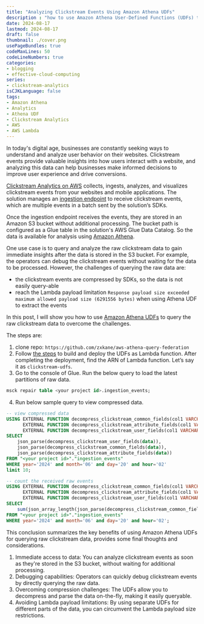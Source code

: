 ```yaml
---
title: "Analyzing Clickstream Events Using Amazon Athena UDFs"
description : "how to use Amazon Athena User-Defined Functions (UDFs) to query raw clickstream data stored in Amazon S3"
date: 2024-08-17
lastmod: 2024-08-17
draft: false
thumbnail: ./cover.png
usePageBundles: true
codeMaxLines: 50
codeLineNumbers: true
categories:
- blogging
- effective-cloud-computing
series:
- clickstream-analytics
isCJKLanguage: false
tags:
- Amazon Athena
- Analytics
- Athena UDF
- Clickstream Analytics
- AWS
- AWS Lambda
---
```


In today's digital age, businesses are constantly seeking ways to understand and analyze user behavior on their websites. Clickstream events provide valuable insights into how users interact with a website, and analyzing this data can help businesses make informed decisions to improve user experience and drive conversions.

[Clickstream Analytics on AWS][clickstream] collects, ingests, analyzes, and visualizes clickstream events from your websites and mobile applications. The solution manages an [ingestion endpoint][ingestion-endpoint] to receive clickstream events, which are multiple events in a batch sent by the solution‘s SDKs. 

Once the ingestion endpoint receives the events, they are stored in an Amazon S3 bucket without additional processing. The bucket path is configured as a Glue table in the solution's AWS Glue Data Catalog. So the data is available for analysis using [Amazon Athena][athena].

One use case is to query and analyze the raw clickstream data to gain immediate insights after the data is stored in the S3 bucket. For example, the operators can debug the clickstream events without waiting for the data to be processed. However, the challenges of querying the raw data are:
  - the clickstream events are compressed by SDKs, so the data is not easily query-able
  - reach the Lambda payload limitation `Response payload size exceeded maximum allowed payload size (6291556 bytes)` when using Athena UDF to extract the events

In this post, I will show you how to use [Amazon Athena UDFs][athena-udf] to query the raw clickstream data to overcome the challenges.

The steps are:

1. clone repo: `https://github.com/zxkane/aws-athena-query-federation`
2. Follow [the steps][build-udf] to build and deploy the UDFs as Lambda function. After completing the deployment, find the ARN of Lambda function. Let’s say it as `clickstream-udfs`.
3. Go to the console of Glue. Run the below query to load the latest partitions of raw data.
```sql
msck repair table <your project id>.ingestion_events;
```
4. Run below sample query to view compressed data.
```sql
-- view compressed data
USING EXTERNAL FUNCTION decompress_clickstream_common_fields(col1 VARCHAR) RETURNS VARCHAR LAMBDA '<your lambda arn>',
      EXTERNAL FUNCTION decompress_clickstream_attribute_fields(col1 VARCHAR) RETURNS VARCHAR LAMBDA '<your lambda arn>',
      EXTERNAL FUNCTION decompress_clickstream_user_fields(col1 VARCHAR) RETURNS VARCHAR LAMBDA '<your lambda arn>' 
SELECT 
    json_parse(decompress_clickstream_user_fields(data)),
    json_parse(decompress_clickstream_common_fields(data)),
    json_parse(decompress_clickstream_attribute_fields(data))
FROM "<your project id>"."ingestion_events" 
WHERE year='2024' and month='06' and day='20' and hour='02'
limit 10;

-- count the received raw events
USING EXTERNAL FUNCTION decompress_clickstream_common_fields(col1 VARCHAR) RETURNS VARCHAR LAMBDA '<your lambda arn>',
      EXTERNAL FUNCTION decompress_clickstream_attribute_fields(col1 VARCHAR) RETURNS VARCHAR LAMBDA '<your lambda arn>',
      EXTERNAL FUNCTION decompress_clickstream_user_fields(col1 VARCHAR) RETURNS VARCHAR LAMBDA '<your lambda arn>' 
SELECT 
    sum(json_array_length(json_parse(decompress_clickstream_common_fields(data))))
FROM "<your project id>"."ingestion_events" 
WHERE year='2024' and month='06' and day='20' and hour='02';
```

This conclusion summarizes the key benefits of using Amazon Athena UDFs for querying raw clickstream data, provides some final thoughts and considerations.

1. Immediate access to data: You can analyze clickstream events as soon as they're stored in the S3 bucket, without waiting for additional processing.
2. Debugging capabilities: Operators can quickly debug clickstream events by directly querying the raw data.
3. Overcoming compression challenges: The UDFs allow you to decompress and parse the data on-the-fly, making it easily queryable.
4. Avoiding Lambda payload limitations: By using separate UDFs for different parts of the data, you can circumvent the Lambda payload size restrictions.

[clickstream]: https://aws.amazon.com/solutions/implementations/clickstream-analytics-on-aws/
[ingestion-endpoint]: https://docs.aws.amazon.com/solutions/latest/clickstream-analytics-on-aws/ingestion-endpoint.html
[athena]: https://aws.amazon.com/athena/
[athena-udf]: https://docs.aws.amazon.com/athena/latest/ug/querying-udf.html
[build-udf]: https://github.com/zxkane/aws-athena-query-federation/tree/master/athena-udfs#deploying-the-connector